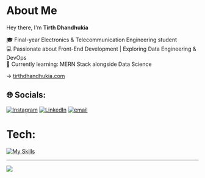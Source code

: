 #  About Me

Hey there, I'm **Tirth Dhandhukia**

🎓 Final-year Electronics & Telecommunication Engineering student  
💻 Passionate about Front-End Development | Exploring Data Engineering & DevOps  
🌱 Currently learning: MERN Stack alongside Data Science

→ [tirthdhandhukia.com](http://tirthdhandhukia.com)


## 🌐 Socials:
[![Instagram](https://skillicons.dev/icons?i=instagram)](https://instagram.com/tirthdhandhukia._) [![LinkedIn](https://skillicons.dev/icons?i=linkedin)](https://linkedin.com/in/TirthDhandhukia) [![email](https://skillicons.dev/icons?i=gmail)](mailto:tirth30.info@gmail.com) 

# Tech:
[![My Skills](https://skillicons.dev/icons?i=ts,js,html,css,python,cpp,react,redux,bootstrap,aws,express,git,github,vercel,postman,tailwind,docker,kubernetes,discord,n8n)](https://skillicons.dev)

---
[![](https://visitcount.itsvg.in/api?id=TirthDhandhukia30&icon=0&color=0)](https://visitcount.itsvg.in)


